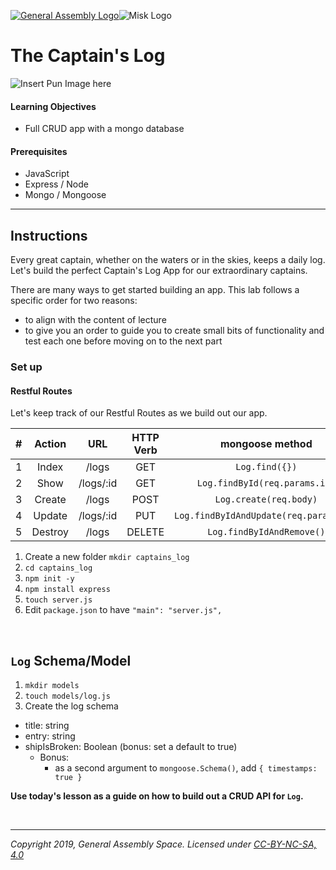 [![General Assembly Logo](https://camo.githubusercontent.com/1a91b05b8f4d44b5bbfb83abac2b0996d8e26c92/687474703a2f2f692e696d6775722e636f6d2f6b6538555354712e706e67)](https://generalassemb.ly/education/web-development-immersive)![Misk Logo](https://i.ibb.co/KmXhJbm/Webp-net-resizeimage-1.png)


# The Captain's Log

![Insert Pun Image here](https://i.imgflip.com/2174sq.jpg)

#### Learning Objectives

- Full CRUD app with a mongo database

#### Prerequisites

- JavaScript
- Express / Node 
- Mongo / Mongoose

---

## Instructions

Every great captain, whether on the waters or in the skies, keeps a daily log. Let's build the perfect Captain's Log App for our extraordinary captains.

There are many ways to get started building an app. This lab follows a specific order for two reasons:

 - to align with the content of lecture
 - to give you an order to guide you to create small bits of functionality and test each one before moving on to the next part

 

### Set up

#### Restful Routes

Let's keep track of our Restful Routes as we build out our app. 

|#|Action|URL|HTTP Verb|mongoose method|
|:---:|:---:|:---:|:---:|:---:|
|1| Index | /logs | GET | `Log.find({})` |
|2| Show | /logs/:id | GET | `Log.findById(req.params.id)` |
|3| Create | /logs | POST| `Log.create(req.body)` |
|4| Update | /logs/:id | PUT | `Log.findByIdAndUpdate(req.params.id)` |
|5| Destroy | /logs | DELETE | `Log.findByIdAndRemove()` |

1. Create a new folder `mkdir captains_log`
1. `cd captains_log`
1. `npm init -y`
1. `npm install express`
1. `touch server.js`
1. Edit `package.json` to have `"main": "server.js",`

<br>

## `Log` Schema/Model

1. `mkdir models`
1. `touch models/log.js`
1. Create the log schema

  - title: string
  - entry: string
  - shipIsBroken: Boolean (bonus: set a default to true)
    - Bonus:
      - as a second argument to `mongoose.Schema()`, add `{ timestamps: true }`

**Use today's lesson as a guide on how to build out a CRUD API for `Log`.**

<br>


---

*Copyright 2019, General Assembly Space. Licensed under [CC-BY-NC-SA, 4.0](https://creativecommons.org/licenses/by-nc-sa/4.0/)*
